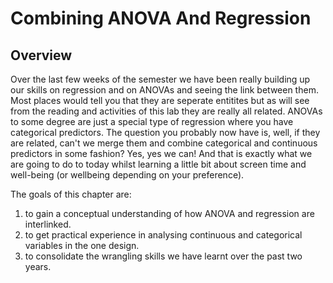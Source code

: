 
# Combining ANOVA And Regression

## Overview

Over the last few weeks of the semester we have been really building up our skills on regression and on ANOVAs and seeing the link between them. Most places would tell you that they are seperate entitites but as will see from the reading and activities of this lab they are really all related. ANOVAs to some degree are just a special type of regression where you have categorical predictors.  The question you probably now have is, well, if they are related, can't we merge them and combine categorical and continuous predictors in some fashion?  Yes, yes we can! And that is exactly what we are going to do to today whilst learning a little bit about screen time and well-being (or wellbeing depending on your preference).

The goals of this chapter are:

1. to gain a conceptual understanding of how ANOVA and regression are interlinked.
2. to get practical experience in analysing continuous and categorical variables in the one design.
3. to consolidate the wrangling skills we have learnt over the past two years.

